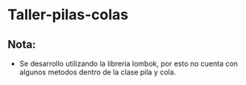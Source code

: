 # Taller-pilas-colas


## Nota:

- Se desarrollo utilizando la libreria lombok, por esto no cuenta con algunos metodos dentro de la clase pila y cola.
